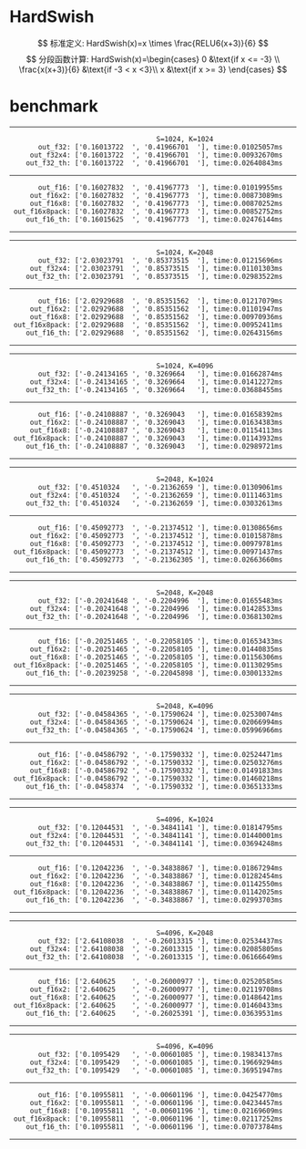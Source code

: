 # HardSwish
$$
标准定义: HardSwish(x)=x \times \frac{RELU6(x+3)}{6}
$$
$$ 分段函数计算: 
HardSwish(x)=\begin{cases}
0 &\text{if x <= -3} \\
\frac{x(x+3)}{6} &\text{if -3 < x <3}\\
x &\text{if x >= 3}
\end{cases}
$$

# benchmark
-------------------------------------------------------------------------------------
                                        S=1024, K=1024
           out_f32: ['0.16013722  ', '0.41966701  '], time:0.01025057ms
         out_f32x4: ['0.16013722  ', '0.41966701  '], time:0.00932670ms
        out_f32_th: ['0.16013722  ', '0.41966701  '], time:0.02640843ms
-------------------------------------------------------------------------------------
           out_f16: ['0.16027832  ', '0.41967773  '], time:0.01019955ms
         out_f16x2: ['0.16027832  ', '0.41967773  '], time:0.00873089ms
         out_f16x8: ['0.16027832  ', '0.41967773  '], time:0.00870252ms
     out_f16x8pack: ['0.16027832  ', '0.41967773  '], time:0.00852752ms
        out_f16_th: ['0.16015625  ', '0.41967773  '], time:0.02476144ms
-------------------------------------------------------------------------------------
-------------------------------------------------------------------------------------
                                        S=1024, K=2048
           out_f32: ['2.03023791  ', '0.85373515  '], time:0.01215696ms
         out_f32x4: ['2.03023791  ', '0.85373515  '], time:0.01101303ms
        out_f32_th: ['2.03023791  ', '0.85373515  '], time:0.02983522ms
-------------------------------------------------------------------------------------
           out_f16: ['2.02929688  ', '0.85351562  '], time:0.01217079ms
         out_f16x2: ['2.02929688  ', '0.85351562  '], time:0.01101947ms
         out_f16x8: ['2.02929688  ', '0.85351562  '], time:0.00970936ms
     out_f16x8pack: ['2.02929688  ', '0.85351562  '], time:0.00952411ms
        out_f16_th: ['2.02929688  ', '0.85351562  '], time:0.02643156ms
-------------------------------------------------------------------------------------
-------------------------------------------------------------------------------------
                                        S=1024, K=4096
           out_f32: ['-0.24134165 ', '0.3269664   '], time:0.01662874ms
         out_f32x4: ['-0.24134165 ', '0.3269664   '], time:0.01412272ms
        out_f32_th: ['-0.24134165 ', '0.3269664   '], time:0.03688455ms
-------------------------------------------------------------------------------------
           out_f16: ['-0.24108887 ', '0.3269043   '], time:0.01658392ms
         out_f16x2: ['-0.24108887 ', '0.3269043   '], time:0.01634383ms
         out_f16x8: ['-0.24108887 ', '0.3269043   '], time:0.01154113ms
     out_f16x8pack: ['-0.24108887 ', '0.3269043   '], time:0.01143932ms
        out_f16_th: ['-0.24108887 ', '0.3269043   '], time:0.02989721ms
-------------------------------------------------------------------------------------
-------------------------------------------------------------------------------------
                                        S=2048, K=1024
           out_f32: ['0.4510324   ', '-0.21362659 '], time:0.01309061ms
         out_f32x4: ['0.4510324   ', '-0.21362659 '], time:0.01114631ms
        out_f32_th: ['0.4510324   ', '-0.21362659 '], time:0.03032613ms
-------------------------------------------------------------------------------------
           out_f16: ['0.45092773  ', '-0.21374512 '], time:0.01308656ms
         out_f16x2: ['0.45092773  ', '-0.21374512 '], time:0.01015878ms
         out_f16x8: ['0.45092773  ', '-0.21374512 '], time:0.00979781ms
     out_f16x8pack: ['0.45092773  ', '-0.21374512 '], time:0.00971437ms
        out_f16_th: ['0.45092773  ', '-0.21362305 '], time:0.02663660ms
-------------------------------------------------------------------------------------
-------------------------------------------------------------------------------------
                                        S=2048, K=2048
           out_f32: ['-0.20241648 ', '-0.2204996  '], time:0.01655483ms
         out_f32x4: ['-0.20241648 ', '-0.2204996  '], time:0.01428533ms
        out_f32_th: ['-0.20241648 ', '-0.2204996  '], time:0.03681302ms
-------------------------------------------------------------------------------------
           out_f16: ['-0.20251465 ', '-0.22058105 '], time:0.01653433ms
         out_f16x2: ['-0.20251465 ', '-0.22058105 '], time:0.01440835ms
         out_f16x8: ['-0.20251465 ', '-0.22058105 '], time:0.01156306ms
     out_f16x8pack: ['-0.20251465 ', '-0.22058105 '], time:0.01130295ms
        out_f16_th: ['-0.20239258 ', '-0.22045898 '], time:0.03001332ms
-------------------------------------------------------------------------------------
-------------------------------------------------------------------------------------
                                        S=2048, K=4096
           out_f32: ['-0.04584365 ', '-0.17590624 '], time:0.02530074ms
         out_f32x4: ['-0.04584365 ', '-0.17590624 '], time:0.02066994ms
        out_f32_th: ['-0.04584365 ', '-0.17590624 '], time:0.05996966ms
-------------------------------------------------------------------------------------
           out_f16: ['-0.04586792 ', '-0.17590332 '], time:0.02524471ms
         out_f16x2: ['-0.04586792 ', '-0.17590332 '], time:0.02503276ms
         out_f16x8: ['-0.04586792 ', '-0.17590332 '], time:0.01491833ms
     out_f16x8pack: ['-0.04586792 ', '-0.17590332 '], time:0.01460218ms
        out_f16_th: ['-0.0458374  ', '-0.17590332 '], time:0.03651333ms
-------------------------------------------------------------------------------------
-------------------------------------------------------------------------------------
                                        S=4096, K=1024
           out_f32: ['0.12044531  ', '-0.34841141 '], time:0.01814795ms
         out_f32x4: ['0.12044531  ', '-0.34841141 '], time:0.01440001ms
        out_f32_th: ['0.12044531  ', '-0.34841141 '], time:0.03694248ms
-------------------------------------------------------------------------------------
           out_f16: ['0.12042236  ', '-0.34838867 '], time:0.01867294ms
         out_f16x2: ['0.12042236  ', '-0.34838867 '], time:0.01282454ms
         out_f16x8: ['0.12042236  ', '-0.34838867 '], time:0.01142550ms
     out_f16x8pack: ['0.12042236  ', '-0.34838867 '], time:0.01142025ms
        out_f16_th: ['0.12042236  ', '-0.34838867 '], time:0.02993703ms
-------------------------------------------------------------------------------------
-------------------------------------------------------------------------------------
                                        S=4096, K=2048
           out_f32: ['2.64108038  ', '-0.26013315 '], time:0.02534437ms
         out_f32x4: ['2.64108038  ', '-0.26013315 '], time:0.02085805ms
        out_f32_th: ['2.64108038  ', '-0.26013315 '], time:0.06166649ms
-------------------------------------------------------------------------------------
           out_f16: ['2.640625    ', '-0.26000977 '], time:0.02520585ms
         out_f16x2: ['2.640625    ', '-0.26000977 '], time:0.02119708ms
         out_f16x8: ['2.640625    ', '-0.26000977 '], time:0.01486421ms
     out_f16x8pack: ['2.640625    ', '-0.26000977 '], time:0.01460433ms
        out_f16_th: ['2.640625    ', '-0.26025391 '], time:0.03639531ms
-------------------------------------------------------------------------------------
-------------------------------------------------------------------------------------
                                        S=4096, K=4096
           out_f32: ['0.1095429   ', '-0.00601085 '], time:0.19834137ms
         out_f32x4: ['0.1095429   ', '-0.00601085 '], time:0.19669294ms
        out_f32_th: ['0.1095429   ', '-0.00601085 '], time:0.36951947ms
-------------------------------------------------------------------------------------
           out_f16: ['0.10955811  ', '-0.00601196 '], time:0.04254770ms
         out_f16x2: ['0.10955811  ', '-0.00601196 '], time:0.04234457ms
         out_f16x8: ['0.10955811  ', '-0.00601196 '], time:0.02169609ms
     out_f16x8pack: ['0.10955811  ', '-0.00601196 '], time:0.02117252ms
        out_f16_th: ['0.10955811  ', '-0.00601196 '], time:0.07073784ms
-------------------------------------------------------------------------------------